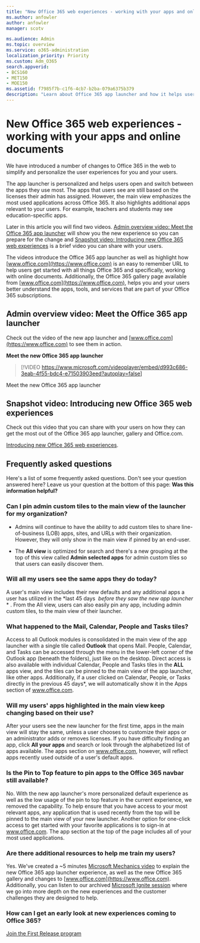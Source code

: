 ```yaml
---
title: "New Office 365 web experiences - working with your apps and online documents"
ms.author: anfowler
author: anfowler
manager: scotv

ms.audience: Admin
ms.topic: overview
ms.service: o365-administration
localization_priority: Priority
ms.custom: Adm_O365
search.appverid:
- BCS160
- MET150
- MOE150
ms.assetid: f7985f7b-c1f6-4cb7-b2ba-079a6375b379
description: "Learn about Office 365 app launcher and how it helps users open and switch between apps they use most."
---
```


# New Office 365 web experiences - working with your apps and online documents

We have introduced a number of changes to Office 365 in the web to simplify and personalize the user experiences for you and your users.
  
The app launcher is personalized and helps users open and switch between the apps they use most. The apps that users see are still based on the licenses their admin has assigned. However, the main view emphasizes the most used applications across Office 365. It also highlights additional apps relevant to your users. For example, teachers and students may see education-specific apps.
  
Later in this article you will find two videos. [Admin overview video: Meet the Office 365 app launcher](new-web-experiencesapp-launcher.md#bkmk_Video) will show you the new experience so you can prepare for the change and [Snapshot video: Introducing new Office 365 web experiences](new-web-experiencesapp-launcher.md#bkmk_snapshot) is a brief video you can share with your users. 
  
The videos introduce the Office 365 app launcher as well as highlight how [www.office.com](https://www.office.com) is an easy to remember URL to help users get started with all things Office 365 and specifically, working with online documents. Additionally, the Office 365 gallery page available from [www.office.com](https://www.office.com), helps you and your users better understand the apps, tools, and services that are part of your Office 365 subscriptions.
  
## Admin overview video: Meet the Office 365 app launcher
<a name="bkmk_Video"> </a>

Check out the video of the new app launcher and [www.office.com](https://www.office.com) to see them in action. 
  
**Meet the new Office 365 app launcher**

> [!VIDEO https://www.microsoft.com/videoplayer/embed/d993c686-3eab-4f55-bdc4-e71503903eed?autoplay=false]
  
Meet the new Office 365 app launcher
  
## Snapshot video: Introducing new Office 365 web experiences
<a name="bkmk_snapshot"> </a>

Check out this video that you can share with your users on how they can get the most out of the Office 365 app launcher, gallery and Office.com.
  
[Introducing new Office 365 web experiences](https://go.microsoft.com/fwlink/?linkid=862453).
  
## Frequently asked questions
<a name="bkmk_snapshot"> </a>

Here's a list of some frequently asked questions. Don't see your question answered here? Leave us your question at the bottom of this page: **Was this information helpful?**
  
### Can I pin admin custom tiles to the main view of the launcher for my organization?
<a name="bkmk_pinQ"> </a>

- Admins will continue to have the ability to add custom tiles to share line-of-business (LOB) apps, sites, and URLs with their organization. However, they will only show in the main view if pinned by an end-user.
    
- The **All view** is optimized for search and there's a new grouping at the top of this view called **Admin selected apps** for admin custom tiles so that users can easily discover them. 
    
### Will all my users see the same apps they do today?
<a name="bkmk_pinQ"> </a>

A user's main view includes their new defaults and any additional apps a user has utilized in the  *last 45 days ﻿ *before they saw the new app launcher* *  . From the All view, users can also easily pin any app, including admin custom tiles, to the main view of their launcher. 
  
### What happened to the Mail, Calendar, People and Tasks tiles?
<a name="mcpttiles"> </a>

Access to all Outlook modules is consolidated in the main view of the app launcher with a single tile called **Outlook** that opens Mail. People, Calendar, and Tasks can be accessed through the menu in the lower-left corner of the Outlook app (beneath the folders), just like on the desktop. Direct access is also available with individual Calendar, People and Tasks tiles in the **ALL** apps view, and the tiles can be pinned to the main view of the app launcher, like other apps. Additionally, if a user clicked on Calendar, People, or Tasks directly in the previous 45 days\*, we will automatically show it in the Apps section of www.office.com. 
  
### Will my users' apps highlighted in the main view keep changing based on their use?
<a name="mcpttiles"> </a>

After your users see the new launcher for the first time, apps in the main view will stay the same, unless a user chooses to customize their apps or an administrator adds or removes licenses. If you have difficulty finding an app, click **All your apps** and search or look through the alphabetized list of apps available. The apps section on www.office.com, however, will reflect apps recently used outside of a user's default apps. 
  
### Is the Pin to Top feature to pin apps to the Office 365 navbar still available?
<a name="mcpttiles"> </a>

No. With the new app launcher's more personalized default experience as well as the low usage of the pin to top feature in the current experience, we removed the capability. To help ensure that you have access to your most relevant apps, any application that is used recently from the top will be pinned to the main view of your new launcher. Another option for one-click access to get started with your favorite applications is to sign-in at www.office.com. The app section at the top of the page includes all of your most used applications.
  
### Are there additional resources to help me train my users?
<a name="mcpttiles"> </a>

Yes. We've created a ~5 minutes [Microsoft Mechanics video](https://youtu.be/9mEYBpUsb6k) to explain the new Office 365 app launcher experience, as well as the new Office 365 gallery and changes to [www.office.com](https://www.office.com). Additionally, you can listen to our archived [Microsoft Ignite session](https://m.youtube.com/watch?v=IMV97BwS5Xk) where we go into more depth on the new experiences and the customer challenges they are designed to help. 
  
### How can I get an early look at new experiences coming to Office 365?
<a name="mcpttiles"> </a>

[Join the First Release program](../manage/release-options-in-office-365.md)
  

